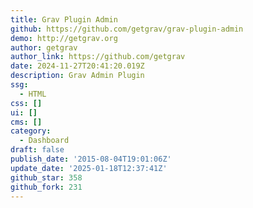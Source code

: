 ```yaml
---
title: Grav Plugin Admin
github: https://github.com/getgrav/grav-plugin-admin
demo: http://getgrav.org
author: getgrav
author_link: https://github.com/getgrav
date: 2024-11-27T20:41:20.019Z
description: Grav Admin Plugin
ssg:
  - HTML
css: []
ui: []
cms: []
category:
  - Dashboard
draft: false
publish_date: '2015-08-04T19:01:06Z'
update_date: '2025-01-18T12:37:41Z'
github_star: 358
github_fork: 231
---
```

